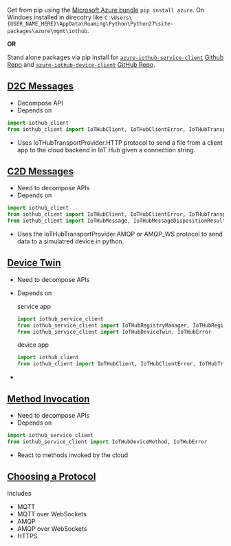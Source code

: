Get from pip using the [Microsoft Azure bundle](https://pypi.python.org/pypi/azure) `pip install azure`. On Windoes installed in direcotry like `C:\Users\{USER_NAME_HERE}\AppData\Roaming\Python\Python27\site-packages\azure\mgmt\iothub`.

**OR**

Stand alone packages via pip install for [`azure-iothub-service-client`](https://pypi.python.org/pypi/azure-iothub-service-client) [Github Repo](https://github.com/Azure/azure-iot-sdk-python/tree/master/service) and [`azure-iothub-device-client`](https://pypi.python.org/pypi/azure-iothub-device-client) [GitHub Repo](https://github.com/Azure/azure-iot-sdk-python/tree/master/device).

## [D2C Messages](https://docs.microsoft.com/en-us/azure/iot-hub/iot-hub-python-python-file-upload)

- Decompose API
- Depends on
```python
import iothub_client
from iothub_client import IoTHubClient, IoTHubClientError, IoTHubTransportProvider, IoTHubClientResult, IoTHubError
```
- Uses IoTHubTransportProvider.HTTP protocol to send a file from a client app to the cloud backend in IoT Hub given a connection string.

## [C2D Messages](https://docs.microsoft.com/en-us/azure/iot-hub/iot-hub-python-python-c2d)

- Need to decompose APIs
- Depends on
```python
import iothub_client
from iothub_client import IoTHubClient, IoTHubClientError, IoTHubTransportProvider, IoTHubClientResult
from iothub_client import IoTHubMessage, IoTHubMessageDispositionResult, IoTHubError
```
- Uses the IoTHubTransportProvider.AMQP or AMQP_WS protocol to send data to a simulatred device in python.

## [Device Twin](https://docs.microsoft.com/en-us/azure/iot-hub/iot-hub-python-twin-getstarted)

- Need to decompose APIs
- Depends on

  service app
    ```python
    import iothub_service_client
    from iothub_service_client import IoTHubRegistryManager, IoTHubRegistryManagerAuthMethod
    from iothub_service_client import IoTHubDeviceTwin, IoTHubError
    ```
  device app
    ```python
    import iothub_client
    from iothub_client import IoTHubClient, IoTHubClientError, IoTHubTransportProvider, IoTHubClientResult, IoTHubError
    ```
-

## [Method Invocation](https://docs.microsoft.com/en-us/azure/iot-hub/iot-hub-python-python-direct-methods)

- Need to decompose APIs
- Depends on
```python
import iothub_service_client
from iothub_service_client import IoTHubDeviceMethod, IoTHubError
```
- React to methods invoked by the cloud

## [Choosing a Protocol](https://docs.microsoft.com/en-us/azure/iot-hub/iot-hub-devguide-protocols)

Includes
- MQTT
- MQTT over WebSockets
- AMQP
- AMQP over WebSockets
- HTTPS
